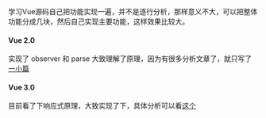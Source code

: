 学习Vue源码自己把功能实现一遍，并不是逐行分析，那样意义不大，可以把整体功能分成几块，然后自己实现主要功能，这样效果比较大。

#### Vue 2.0

实现了 observer 和 parse 大致理解了原理，因为有很多分析文章了，就只写了[一小篇](https://juejin.im/post/5b5979f4e51d4519511351a3)


#### Vue 3.0

目前看了下响应式原理，大致实现了下，具体分析可以看[这个](https://juejin.im/post/5dad8028f265da5b85292cf8)

